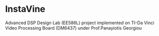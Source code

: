 InstaVine
=========

Advanced DSP Design Lab (EE586L) project implemented on TI-Da Vinci Video Processing Board (DM6437) under Prof.Panayiotis Georgiou
